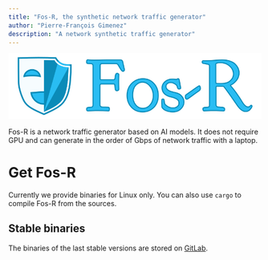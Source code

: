 ```yaml
---
title: "Fos-R, the synthetic network traffic generator"
author: "Pierre-François Gimenez"
description: "A network synthetic traffic generator"
---
```


![](logo.png)

Fos-R is a network traffic generator based on AI models. It does not require GPU and can generate in the order of Gbps of network traffic with a laptop.

# Get Fos-R

Currently we provide binaries for Linux only. You can also use `cargo` to compile Fos-R from the sources.

## Stable binaries

The binaries of the last stable versions are stored on [GitLab](https://gitlab.inria.fr/pirat-public/Fos-R/-/releases).
